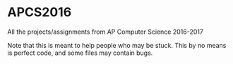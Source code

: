 # APCS2016
All the projects/assignments from AP Computer Science 2016-2017

Note that this is meant to help people who may be stuck. This by no means is perfect code, and some files may contain bugs. 
